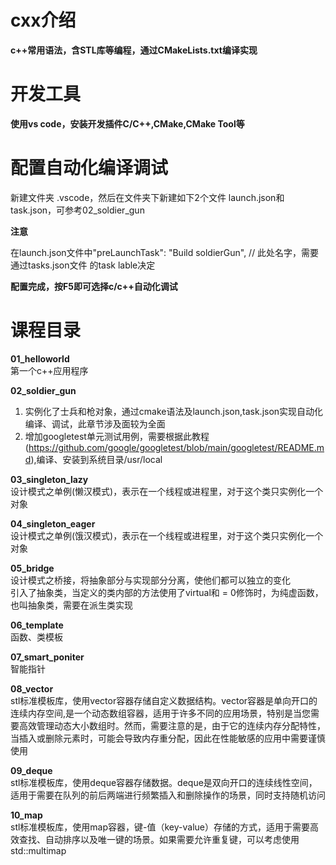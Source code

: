 # cxx介绍
**c++常用语法，含STL库等编程，通过CMakeLists.txt编译实现**

# 开发工具
**使用vs code，安装开发插件C/C++,CMake,CMake Tool等**

# 配置自动化编译调试
新建文件夹 .vscode，然后在文件夹下新建如下2个文件
launch.json和task.json，可参考02_soldier_gun  

**注意**  

 在launch.json文件中"preLaunchTask": "Build soldierGun", // 此处名字，需要通过tasks.json文件 的task lable决定  
 
 **配置完成，按F5即可选择c/c++自动化调试**

 # 课程目录
 **01_helloworld**  
 第一个c++应用程序

 **02_soldier_gun**  
 1. 实例化了士兵和枪对象，通过cmake语法及launch.json,task.json实现自动化编译、调试，此章节涉及面较为全面  
 2. 增加googletest单元测试用例，需要根据此教程(https://github.com/google/googletest/blob/main/googletest/README.md),编译、安装到系统目录/usr/local   

 **03_singleton_lazy**  
 设计模式之单例(懒汉模式)，表示在一个线程或进程里，对于这个类只实例化一个对象  

 **04_singleton_eager**  
 设计模式之单例(饿汉模式)，表示在一个线程或进程里，对于这个类只实例化一个对象  

 **05_bridge**  
 设计模式之桥接，将抽象部分与实现部分分离，使他们都可以独立的变化  
 引入了抽象类，当定义的类内部的方法使用了virtual和 = 0修饰时，为纯虚函数，也叫抽象类，需要在派生类实现  

 **06_template**  
 函数、类模板  

 **07_smart_poniter**  
 智能指针  

 **08_vector**  
 stl标准模板库，使用vector容器存储自定义数据结构。vector容器是单向开口的连续内存空间,是一个动态数组容器，适用于许多不同的应用场景，特别是当您需要高效管理动态大小数组时。然而，需要注意的是，由于它的连续内存分配特性，当插入或删除元素时，可能会导致内存重分配，因此在性能敏感的应用中需要谨慎使用  
 
 **09_deque**  
 stl标准模板库，使用deque容器存储数据。deque是双向开口的连续线性空间，适用于需要在队列的前后两端进行频繁插入和删除操作的场景，同时支持随机访问  
   
 **10_map**  
 stl标准模板库，使用map容器，键-值（key-value）存储的方式，适用于需要高效查找、自动排序以及唯一键的场景。如果需要允许重复键，可以考虑使用std::multimap  

 





